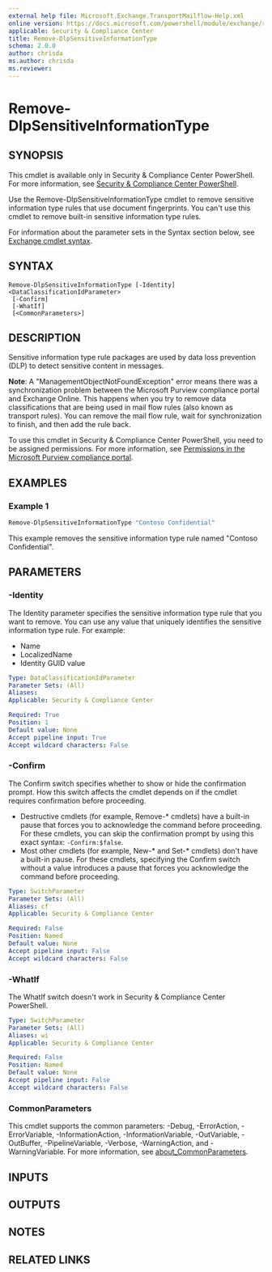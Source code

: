 ```yaml
---
external help file: Microsoft.Exchange.TransportMailflow-Help.xml
online version: https://docs.microsoft.com/powershell/module/exchange/remove-dlpsensitiveinformationtype
applicable: Security & Compliance Center
title: Remove-DlpSensitiveInformationType
schema: 2.0.0
author: chrisda
ms.author: chrisda
ms.reviewer:
---
```


# Remove-DlpSensitiveInformationType

## SYNOPSIS
This cmdlet is available only in Security & Compliance Center PowerShell. For more information, see [Security & Compliance Center PowerShell](https://docs.microsoft.com/powershell/exchange/scc-powershell).

Use the Remove-DlpSensitiveInformationType cmdlet to remove sensitive information type rules that use document fingerprints. You can't use this cmdlet to remove built-in sensitive information type rules.

For information about the parameter sets in the Syntax section below, see [Exchange cmdlet syntax](https://docs.microsoft.com/powershell/exchange/exchange-cmdlet-syntax).

## SYNTAX

```
Remove-DlpSensitiveInformationType [-Identity] <DataClassificationIdParameter>
 [-Confirm]
 [-WhatIf]
 [<CommonParameters>]
```

## DESCRIPTION
Sensitive information type rule packages are used by data loss prevention (DLP) to detect sensitive content in messages.

**Note**: A "ManagementObjectNotFoundException" error means there was a synchronization problem between the Microsoft Purview compliance portal and Exchange Online. This happens when you try to remove data classifications that are being used in mail flow rules (also known as transport rules). You can remove the mail flow rule, wait for synchronization to finish, and then add the rule back.

To use this cmdlet in Security & Compliance Center PowerShell, you need to be assigned permissions. For more information, see [Permissions in the Microsoft Purview compliance portal](https://docs.microsoft.com/microsoft-365/compliance/microsoft-365-compliance-center-permissions).

## EXAMPLES

### Example 1
```powershell
Remove-DlpSensitiveInformationType "Contoso Confidential"
```

This example removes the sensitive information type rule named "Contoso Confidential".

## PARAMETERS

### -Identity
The Identity parameter specifies the sensitive information type rule that you want to remove. You can use any value that uniquely identifies the sensitive information type rule. For example:

- Name
- LocalizedName
- Identity GUID value

```yaml
Type: DataClassificationIdParameter
Parameter Sets: (All)
Aliases:
Applicable: Security & Compliance Center

Required: True
Position: 1
Default value: None
Accept pipeline input: True
Accept wildcard characters: False
```

### -Confirm
The Confirm switch specifies whether to show or hide the confirmation prompt. How this switch affects the cmdlet depends on if the cmdlet requires confirmation before proceeding.

- Destructive cmdlets (for example, Remove-\* cmdlets) have a built-in pause that forces you to acknowledge the command before proceeding. For these cmdlets, you can skip the confirmation prompt by using this exact syntax: `-Confirm:$false`.
- Most other cmdlets (for example, New-\* and Set-\* cmdlets) don't have a built-in pause. For these cmdlets, specifying the Confirm switch without a value introduces a pause that forces you acknowledge the command before proceeding.

```yaml
Type: SwitchParameter
Parameter Sets: (All)
Aliases: cf
Applicable: Security & Compliance Center

Required: False
Position: Named
Default value: None
Accept pipeline input: False
Accept wildcard characters: False
```

### -WhatIf
The WhatIf switch doesn't work in Security & Compliance Center PowerShell.

```yaml
Type: SwitchParameter
Parameter Sets: (All)
Aliases: wi
Applicable: Security & Compliance Center

Required: False
Position: Named
Default value: None
Accept pipeline input: False
Accept wildcard characters: False
```

### CommonParameters
This cmdlet supports the common parameters: -Debug, -ErrorAction, -ErrorVariable, -InformationAction, -InformationVariable, -OutVariable, -OutBuffer, -PipelineVariable, -Verbose, -WarningAction, and -WarningVariable. For more information, see [about_CommonParameters](https://go.microsoft.com/fwlink/p/?LinkID=113216).

## INPUTS

###  

## OUTPUTS

###  

## NOTES

## RELATED LINKS
